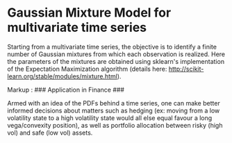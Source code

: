 # Gaussian Mixture Model for multivariate time series

Starting from a multivariate time series, the objective is to identify a finite number of Gaussian mixtures from which each observation is realized. Here the parameters of the mixtures are obtained using sklearn's implementation of the Expectation Maximization algorithm (details here: http://scikit-learn.org/stable/modules/mixture.html). 

Markup :  ### Application in Finance ### 

Armed with an idea of the PDFs behind a time series, one can make better informed decisions about matters such as hedging (ex: moving from a low volatility state to a high volatility state would all else equal favour a long vega/convexity position), as well as portfolio allocation between risky (high vol) and safe (low vol) assets. 
